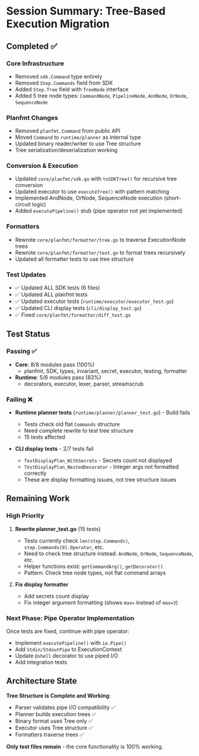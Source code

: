 # Session Summary: Tree-Based Execution Migration

## Completed ✅

### Core Infrastructure
- Removed `sdk.Command` type entirely
- Removed `Step.Commands` field from SDK
- Added `Step.Tree` field with `TreeNode` interface
- Added 5 tree node types: `CommandNode`, `PipelineNode`, `AndNode`, `OrNode`, `SequenceNode`

### Planfmt Changes
- Removed `planfmt.Command` from public API
- Moved `Command` to `runtime/planner` as internal type
- Updated binary reader/writer to use Tree structure
- Tree serialization/deserialization working

### Conversion & Execution
- Updated `core/planfmt/sdk.go` with `toSDKTree()` for recursive tree conversion
- Updated executor to use `executeTree()` with pattern matching
- Implemented AndNode, OrNode, SequenceNode execution (short-circuit logic)
- Added `executePipeline()` stub (pipe operator not yet implemented)

### Formatters
- Rewrote `core/planfmt/formatter/tree.go` to traverse ExecutionNode trees
- Rewrote `core/planfmt/formatter/text.go` to format trees recursively
- Updated all formatter tests to use tree structure

### Test Updates
- ✅ Updated ALL SDK tests (6 files)
- ✅ Updated ALL planfmt tests
- ✅ Updated executor tests (`runtime/executor/executor_test.go`)
- ✅ Updated CLI display tests (`cli/display_test.go`)
- ✅ Fixed `core/planfmt/formatter/diff_test.go`

## Test Status

### Passing ✅
- **Core**: 8/8 modules pass (100%)
  - planfmt, SDK, types, invariant, secret, executor, testing, formatter
- **Runtime**: 5/6 modules pass (83%)
  - decorators, executor, lexer, parser, streamscrub

### Failing ❌
- **Runtime planner tests** (`runtime/planner/planner_test.go`) - Build fails
  - Tests check old flat `Commands` structure
  - Need complete rewrite to test tree structure
  - 15 tests affected
  
- **CLI display tests** - 2/7 tests fail
  - `TestDisplayPlan_WithSecrets` - Secrets count not displayed
  - `TestDisplayPlan_NestedDecorator` - Integer args not formatted correctly
  - These are display formatting issues, not tree structure issues

## Remaining Work

### High Priority
1. **Rewrite planner_test.go** (15 tests)
   - Tests currently check `len(step.Commands)`, `step.Commands[0].Operator`, etc.
   - Need to check tree structure instead: `AndNode`, `OrNode`, `SequenceNode`, etc.
   - Helper functions exist: `getCommandArg()`, `getDecorator()`
   - Pattern: Check tree node types, not flat command arrays

2. **Fix display formatter**
   - Add secrets count display
   - Fix integer argument formatting (shows `max=` instead of `max=3`)

### Next Phase: Pipe Operator Implementation
Once tests are fixed, continue with pipe operator:
- Implement `executePipeline()` with `io.Pipe()`
- Add `Stdin/StdoutPipe` to ExecutionContext
- Update `@shell` decorator to use piped I/O
- Add integration tests

## Architecture State

**Tree Structure is Complete and Working**:
- Parser validates pipe I/O compatibility ✅
- Planner builds execution trees ✅
- Binary format uses Tree only ✅
- Executor uses Tree structure ✅
- Formatters traverse trees ✅

**Only test files remain** - the core functionality is 100% working.
